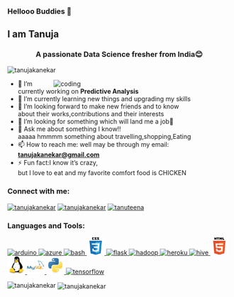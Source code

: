### Hellooo Buddies 👋
## I am Tanuja
<h3 align="center">A passionate Data Science fresher from India😊</h3>

<p align="left"> <img src="https://komarev.com/ghpvc/?username=tanujakanekar&label=Profile%20views&color=0e75b6&style=flat" alt="tanujakanekar" /> </p>
<img align="right" alt="coding" width="400" src="https://github.com/TanujaKanekar/TanujaKanekar/blob/main/Work%20at%20home.gif">

- 🔭 I’m currently working on **Predictive Analysis**
- 🌱 I’m currently learning new things and upgrading my skills
- 👯 I’m looking forward to make new friends and to know<br>
      about their works,contributions and their interests
- 🤔 I’m looking for something which will land me a job🙆
- 💬 Ask me about something I know!!<br>
      aaaaa hmmmm something about travelling,shopping,Eating 
- 📫 How to reach me: well may be through my email:<br>
      **tanujakanekar@gmail.com**
- ⚡ Fun fact:I know it’s crazy,<br>
     but I love to eat and my favorite comfort food is CHICKEN


<h3 align="left">Connect with me:</h3>
<p align="left">
<a href="https://linkedin.com/in/tanuja-kanekar/" target="blank"><img align="center" src="https://raw.githubusercontent.com/rahuldkjain/github-profile-readme-generator/master/src/images/icons/Social/linked-in-alt.svg" alt="tanujakanekar" height="30" width="40" /></a>
<a href="https://kaggle.com/tanujakanekar" target="blank"><img align="center" src="https://raw.githubusercontent.com/rahuldkjain/github-profile-readme-generator/master/src/images/icons/Social/kaggle.svg" alt="tanujakanekar" height="30" width="40" /></a>
<a href="https://dribbble.com/tanuteena" target="blank"><img align="center" src="https://raw.githubusercontent.com/rahuldkjain/github-profile-readme-generator/master/src/images/icons/Social/dribbble.svg" alt="tanuteena" height="30" width="40" /></a>
</p>

<h3 align="left">Languages and Tools:</h3>
<p align="left"> <a href="https://www.arduino.cc/" target="_blank"> <img src="https://cdn.worldvectorlogo.com/logos/arduino-1.svg" alt="arduino" width="40" height="40"/> </a> <a href="https://azure.microsoft.com/en-in/" target="_blank"> <img src="https://www.vectorlogo.zone/logos/microsoft_azure/microsoft_azure-icon.svg" alt="azure" width="40" height="40"/> </a> <a href="https://www.gnu.org/software/bash/" target="_blank"> <img src="https://www.vectorlogo.zone/logos/gnu_bash/gnu_bash-icon.svg" alt="bash" width="40" height="40"/> </a> <a href="https://www.w3schools.com/css/" target="_blank"> <img src="https://raw.githubusercontent.com/devicons/devicon/master/icons/css3/css3-original-wordmark.svg" alt="css3" width="40" height="40"/> </a> <a href="https://flask.palletsprojects.com/" target="_blank"> <img src="https://www.vectorlogo.zone/logos/pocoo_flask/pocoo_flask-icon.svg" alt="flask" width="40" height="40"/> </a> <a href="https://hadoop.apache.org/" target="_blank"> <img src="https://www.vectorlogo.zone/logos/apache_hadoop/apache_hadoop-icon.svg" alt="hadoop" width="40" height="40"/> </a> <a href="https://heroku.com" target="_blank"> <img src="https://www.vectorlogo.zone/logos/heroku/heroku-icon.svg" alt="heroku" width="40" height="40"/> </a> <a href="https://hive.apache.org/" target="_blank"> <img src="https://www.vectorlogo.zone/logos/apache_hive/apache_hive-icon.svg" alt="hive" width="40" height="40"/> </a> <a href="https://www.w3.org/html/" target="_blank"> <img src="https://raw.githubusercontent.com/devicons/devicon/master/icons/html5/html5-original-wordmark.svg" alt="html5" width="40" height="40"/> </a> <a href="https://www.linux.org/" target="_blank"> <img src="https://raw.githubusercontent.com/devicons/devicon/master/icons/linux/linux-original.svg" alt="linux" width="40" height="40"/> </a> <a href="https://www.mysql.com/" target="_blank"> <img src="https://raw.githubusercontent.com/devicons/devicon/master/icons/mysql/mysql-original-wordmark.svg" alt="mysql" width="40" height="40"/> </a> <a href="https://www.python.org" target="_blank"> <img src="https://raw.githubusercontent.com/devicons/devicon/master/icons/python/python-original.svg" alt="python" width="40" height="40"/> </a> <a href="https://www.tensorflow.org" target="_blank"> <img src="https://www.vectorlogo.zone/logos/tensorflow/tensorflow-icon.svg" alt="tensorflow" width="40" height="40"/> </a> </p>

<p><img align="left" src="https://github-readme-stats.vercel.app/api/top-langs?username=tanujakanekar&show_icons=true&locale=en&layout=compact" alt="tanujakanekar" /></p>

<p>&nbsp;<img align="center" src="https://github-readme-stats.vercel.app/api?username=tanujakanekar&show_icons=true&locale=en" alt="tanujakanekar" /></p>
